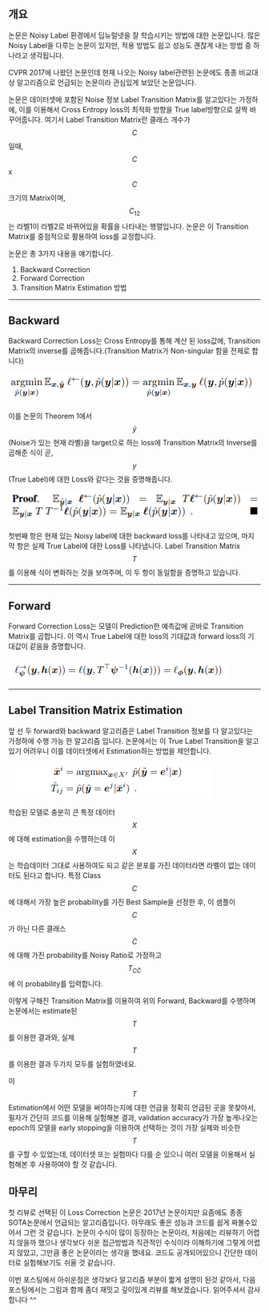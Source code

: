 <script type="text/javascript" async
  src="https://cdn.mathjax.org/mathjax/latest/MathJax.js?config=TeX-MML-AM_CHTML">
</script>


## 개요
논문은 Noisy Label 환경에서 딥뉴럴넷을 잘 학습시키는 방법에 대한 논문입니다.
많은 Noisy Label을 다루는 논문이 있지만, 적용 방법도 쉽고 성능도 괜찮게 내는 방법 중 하나라고 생각됩니다.

CVPR 2017에 나왔던 논문인데 현재 나오는 Noisy label관련된 논문에도 종종 비교대상 알고리즘으로 언급되는 논문이라 관심있게 보았던 논문입니다.


논문은 데이터셋에 포함된 Noise 정보 Label Transition Matrix를 알고있다는 가정하에, 이를 이용해서 Cross Entropy loss의 최적화 방향을 True label방향으로 살짝 바꾸어줍니다.
여기서 Label Transition Matrix란 클래스 개수가 $$C$$ 일때, $$C$$ x $$C$$ 크기의 Matrix이며, $$C_{12}$$는 라벨1이 라벨2로 바뀌어있을 확률을 나타내는 행렬입니다.
논문은 이 Transition Matrix를 중점적으로 활용하여 loss를 교정합니다.

논문은 총 3가지 내용을 얘기합니다.
1. Backward Correction
2. Forward Correction
3. Transition Matrix Estimation 방법

-------------
## Backward
Backward Correction Loss는 Cross Entropy를 통해 계산 된 loss값에, Transition Matrix의 inverse를 곱해줍니다.(Transition Matrix가 Non-singular 함을 전제로 합니다)

![theorem1_1](/assets/imgs/losscorrection/img1.PNG)

이를 논문의 Theorem 1에서 $$\tilde{y}$$ (Noise가 있는 현재 라벨)을 target으로 하는 loss에 Transition Matrix의 Inverse를 곱해준 식이 곧,
$$y$$ (True Label)에 대한 Loss와 같다는 것을 증명해줍니다.

![theorem1_2](/assets/imgs/losscorrection/img2.PNG)

첫번째 항은 현재 있는 Noisy label에 대한 backward loss를 나타내고 있으며, 마지막 항은 실제 True Label에 대한 Loss를 나타냅니다. Label Transition Matrix $$T$$를 이용해 식이 변화하는 것을 보여주며, 이 두 항이 동일함을 증명하고 있습니다.

-------------
## Forward
Forward Correction Loss는 모델이 Prediction한 예측값에 곧바로 Transition Matrix를 곱합니다.
이 역시 True Label에 대한 loss의 기대값과 forward loss의 기대값이 같음을 증명합니다.

![theorem2_1](/assets/imgs/losscorrection/img3.PNG)

-------------
## Label Transition Matrix Estimation
앞 선 두 forward와 backward 알고리즘은 Label Transition 정보를 다 알고있다는 가정하에 수행 가능 한 알고리즘 입니다.
논문에서는 이 True Label Transition을 알고있기 어려우니 이를 데이터셋에서 Estimation하는 방법을 제안합니다.

![theorem3_1](/assets/imgs/losscorrection/img4.PNG)

학습된 모델로 충분히 큰 특정 데이터 $$X$$ 에 대해 estimation을 수행하는데 이 $$X$$는 학습데이터 그대로 사용하여도 되고 같은 분포를 가진 데이터라면 라벨이 없는 데이터도 된다고 합니다.
특정 Class $$C$$에 대해서 가장 높은 probability를 가진 Best Sample을 선정한 후, 이 샘플이 $$C$$가 아닌 다른 클래스 $$\grave{C}$$ 에 대해 가진 probability를 Noisy Ratio로 가정하고 $$T_{C\grave{C}}$$에 이 probability를 입력합니다.

이렇게 구해진 Transition Matrix를 이용하여 위의 Forward, Backward를 수행하며 논문에서는 estimate된 $$T$$를 이용한 결과와, 실제 $$T$$를 이용한 결과 두가지 모두를 실험하였네요.

이 $$T$$ Estimation에서 어떤 모델을 써야하는지에 대한 언급을 정확히 언급된 곳을 못찾아서, 필자가 간단히 코드를 이용해 실험해본 결과, validation accuracy가 가장 높게나오는 epoch의 모델을 early stopping을 이용하여 선택하는 것이 가장 실제와 비슷한 $$T$$를 구할 수 있었는데, 데이터셋 또는 실험마다 다를 순 있으니 여러 모델을 이용해서 실험해본 후 사용하여야 할 것 같습니다.

## 마무리
첫 리뷰로 선택된 이 Loss Correction 논문은 2017년 논문이지만 요즘에도 종종 SOTA논문에서 언급되는 알고리즘입니다.
아무래도 좋은 성능과 코드를 쉽게 짜볼수있어서 그런 것 같습니다.
논문이 수식이 많이 등장하는 논문이라, 처음에는 리뷰하기 어렵지 않을까 했으나 생각보다 쉬운 접근방법과 직관적인 수식이라 이해하기에 그렇게 어렵지 않았고, 그만큼 좋은 논문이라는 생각을 했네요. 코드도 공개되어있으니 간단한 데이터로 실험해보기도 쉬울 것 같습니다.

이번 포스팅에서 아쉬운점은 생각보다 알고리즘 부분이 짧게 설명이 된것 같아서, 다음 포스팅에서는 그림과 함께 좀더 재밋고 깊이있게 리뷰를 해보겠습니다.
읽어주셔서 감사합니다 ^^

